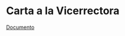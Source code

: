 # Carta a la Vicerrectora

[Documento](https://raw.githubusercontent.com/aseic/assets/master/cambio_plan/docs/carta_vicerrectora/carta_vicerrectora.pdf)